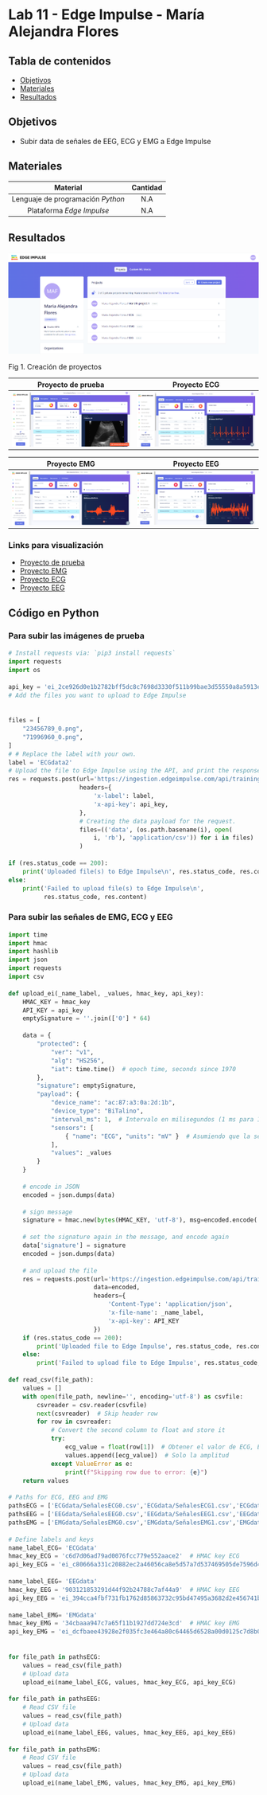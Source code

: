# Lab 11 - Edge Impulse - María Alejandra Flores

## Tabla de contenidos
- [Objetivos](#objetivos)
- [Materiales](#materiales)
- [Resultados](#resultados)


##  Objetivos
- Subir data de señales de EEG, ECG y EMG a Edge Impulse 

## Materiales
| Material | Cantidad |
|:--------------:|:--------------:|
| Lenguaje de programación *Python* | N.A | 
| Plataforma *Edge Impulse* | N.A | 


## Resultados
![alt text](image.png)

Fig 1. Creación de proyectos



| Proyecto de prueba | Proyecto ECG |
|:--------------:|:--------------:|
| ![alt text](image-1.png) |![alt text](image-2.png)| 

| Proyecto EMG | Proyecto EEG |
|:--------------:|:--------------:|
| ![alt text](image-3.png) |![alt text](image-4.png)| 


### Links para visualización
- [Proyecto de prueba](https://studio.edgeimpulse.com/studio/429736/acquisition/training?page=1)
- [Proyecto EMG](https://studio.edgeimpulse.com/studio/431127/acquisition/training?page=1)
- [Proyecto ECG](https://studio.edgeimpulse.com/studio/431124/acquisition/training?page=1)
- [Proyecto EEG](https://studio.edgeimpulse.com/studio/431129/acquisition/training?page=1)

## Código en Python

### Para subir las imágenes de prueba
```python
# Install requests via: `pip3 install requests`
import requests
import os

api_key = 'ei_2ce926d0e1b2782bff5dc8c7698d3330f511b99bae3d55550a8a5913e629abf5'
# Add the files you want to upload to Edge Impulse


files = [
    "23456789_0.png",
    "71996960_0.png",
]
# # Replace the label with your own.
label = 'ECGdata2'
# Upload the file to Edge Impulse using the API, and print the response.
res = requests.post(url='https://ingestion.edgeimpulse.com/api/training/files',
                    headers={
                        'x-label': label,
                        'x-api-key': api_key,
                    },
                    # Creating the data payload for the request.
                    files=(('data', (os.path.basename(i), open(
                        i, 'rb'), 'application/csv')) for i in files)
                    )

if (res.status_code == 200):
    print('Uploaded file(s) to Edge Impulse\n', res.status_code, res.content)
else:
    print('Failed to upload file(s) to Edge Impulse\n',
          res.status_code, res.content)
```

### Para subir las señales de EMG, ECG y EEG
```python
import time
import hmac
import hashlib
import json
import requests
import csv

def upload_ei(_name_label, _values, hmac_key, api_key):
    HMAC_KEY = hmac_key
    API_KEY = api_key
    emptySignature = ''.join(['0'] * 64)

    data = {
        "protected": {
            "ver": "v1",
            "alg": "HS256",
            "iat": time.time()  # epoch time, seconds since 1970
        },
        "signature": emptySignature,
        "payload": {
            "device_name": "ac:87:a3:0a:2d:1b",
            "device_type": "BiTalino",
            "interval_ms": 1,  # Intervalo en milisegundos (1 ms para 1000 Hz)
            "sensors": [
                { "name": "ECG", "units": "mV" }  # Asumiendo que la señal ECG está en milivoltios
            ],
            "values": _values
        }
    }

    # encode in JSON
    encoded = json.dumps(data)

    # sign message
    signature = hmac.new(bytes(HMAC_KEY, 'utf-8'), msg=encoded.encode('utf-8'), digestmod=hashlib.sha256).hexdigest()

    # set the signature again in the message, and encode again
    data['signature'] = signature
    encoded = json.dumps(data)

    # and upload the file
    res = requests.post(url='https://ingestion.edgeimpulse.com/api/training/data',
                        data=encoded,
                        headers={
                            'Content-Type': 'application/json',
                            'x-file-name': _name_label,
                            'x-api-key': API_KEY
                        })
    if (res.status_code == 200):
        print('Uploaded file to Edge Impulse', res.status_code, res.content)
    else:
        print('Failed to upload file to Edge Impulse', res.status_code, res.content)

def read_csv(file_path):
    values = []
    with open(file_path, newline='', encoding='utf-8') as csvfile:
        csvreader = csv.reader(csvfile)
        next(csvreader)  # Skip header row
        for row in csvreader:
            # Convert the second column to float and store it
            try:
                ecg_value = float(row[1])  # Obtener el valor de ECG, EMG o EEG
                values.append([ecg_value])  # Solo la amplitud
            except ValueError as e:
                print(f"Skipping row due to error: {e}")
    return values

# Paths for ECG, EEG and EMG
pathsECG = ['ECGdata/SeñalesECG0.csv','ECGdata/SeñalesECG1.csv','ECGdata/SeñalesECG2.csv']
pathsEEG = ['EEGdata/SeñalesEEG0.csv','EEGdata/SeñalesEEG1.csv','EEGdata/SeñalesEEG1.csv']
pathsEMG = ['EMGdata/SeñalesEMG0.csv','EMGdata/SeñalesEMG1.csv','EMGdata/SeñalesEMG1.csv']

# Define labels and keys
name_label_ECG= 'ECGdata'
hmac_key_ECG = 'c6d7d06ad79ad0076fcc779e552aace2'  # HMAC key ECG
api_key_ECG = 'ei_c80666a331c20882ec2a46056ca8e5d57a7d537469505de7596d439ceea54ac2'  # API key ECG

name_label_EEG= 'EEGdata'
hmac_key_EEG = '903121853291d44f92b24788c7af44a9'  # HMAC key EEG
api_key_EEG = 'ei_394cca4fbf731fb1762d85863732c95bd47495a3682d2e456741b04cb18f8926'  # API key EEG

name_label_EMG= 'EMGdata'
hmac_key_EMG = '34cbaaa947c7a65f11b1927dd724e3cd'  # HMAC key EMG
api_key_EMG = 'ei_dcfbaee43928e2f035fc3e464a80c64465d6528a00d0125c7d8b0f7a5f4e76d7'  # API key EMG


for file_path in pathsECG:
    values = read_csv(file_path)
    # Upload data
    upload_ei(name_label_ECG, values, hmac_key_ECG, api_key_ECG)

for file_path in pathsEEG:
    # Read CSV file
    values = read_csv(file_path)
    # Upload data
    upload_ei(name_label_EEG, values, hmac_key_EEG, api_key_EEG)

for file_path in pathsEMG:
    # Read CSV file
    values = read_csv(file_path)
    # Upload data
    upload_ei(name_label_EMG, values, hmac_key_EMG, api_key_EMG)
```
